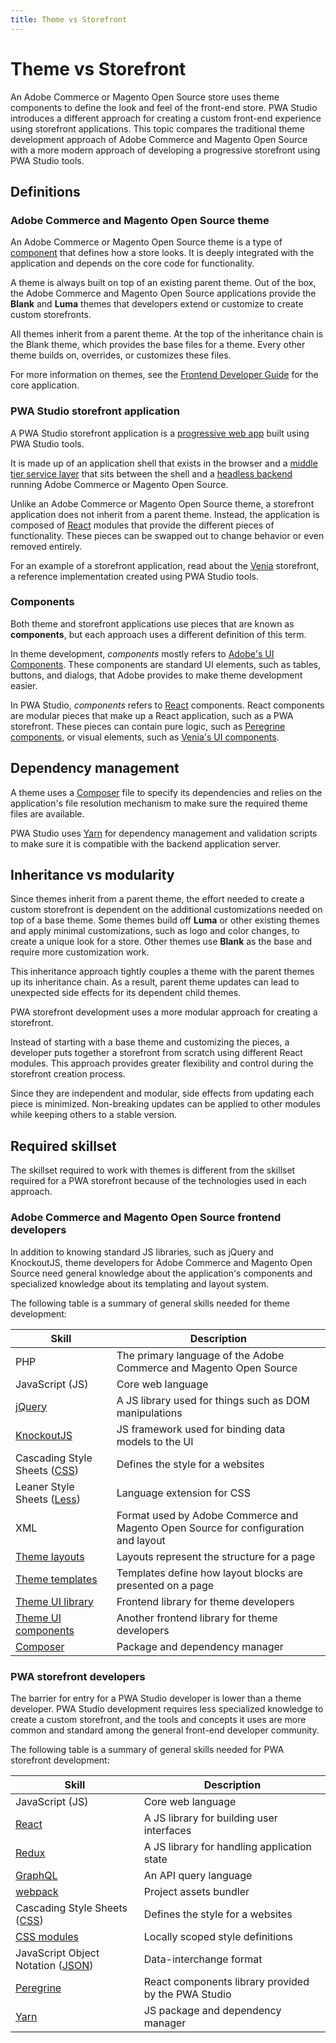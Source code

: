 ```yaml
---
title: Theme vs Storefront
---
```


# Theme vs Storefront

An Adobe Commerce or Magento Open Source store uses theme components to define the look and feel of the front-end store.
PWA Studio introduces a different approach for creating a custom front-end experience using storefront applications.
This topic compares the traditional theme development approach of Adobe Commerce and Magento Open Source with a more modern approach of developing a progressive storefront using PWA Studio tools.

## Definitions

### Adobe Commerce and Magento Open Source theme

An Adobe Commerce or Magento Open Source theme is a type of [component][] that defines how a store looks.
It is deeply integrated with the application and depends on the core code for functionality.

[component]: https://devdocs.magento.com/guides/v2.1/extension-dev-guide/bk-extension-dev-guide.html

A theme is always built on top of an existing parent theme.
Out of the box, the Adobe Commerce and Magento Open Source applications provide the **Blank** and **Luma** themes that developers extend or customize to create custom storefronts.

All themes inherit from a parent theme.
At the top of the inheritance chain is the Blank theme, which provides the base files for a theme.
Every other theme builds on, overrides, or customizes these files.

For more information on themes, see the [Frontend Developer Guide][] for the core application.

[frontend developer guide]: https://devdocs.magento.com/guides/v2.3/frontend-dev-guide/bk-frontend-dev-guide.html

### PWA Studio storefront application

A PWA Studio storefront application is a [progressive web app][] built using PWA Studio tools.

[progressive web app]: /guides/

It is made up of an application shell that exists in the browser and a [middle tier service layer][] that sits between the shell and a [headless backend][] running Adobe Commerce or Magento Open Source.

[middle tier service layer]: /guides/packages/upward/
[headless backend]: https://magento.com/blog/best-practices/future-headless

Unlike an Adobe Commerce or Magento Open Source theme, a storefront application does not inherit from a parent theme.
Instead, the application is composed of [React][] modules that provide the different pieces of functionality.
These pieces can be swapped out to change behavior or even removed entirely.

[react]: https://reactjs.org/

For an example of a storefront application, read about the [Venia][] storefront, a reference implementation created using PWA Studio tools.

[venia]: /guides/packages/venia/

### Components

Both theme and storefront applications use pieces that are known as **components**, but
each approach uses a different definition of this term.

In theme development, _components_ mostly refers to [Adobe's UI Components][].
These components are standard UI elements, such as tables, buttons, and dialogs, that Adobe provides to make theme development easier.

[adobe's ui components]: https://devdocs.magento.com/guides/v2.3/ui_comp_guide/bk-ui_comps.html

In PWA Studio, _components_ refers to [React][] components.
React components are modular pieces that make up a React application, such as a PWA storefront.
These pieces can contain pure logic, such as [Peregrine components][], or visual elements, such as [Venia's UI components][].

[peregrine components]: /guides/packages/peregrine/
[venia's ui components]: /guides/packages/venia/ui-components/

## Dependency management

A theme uses a [Composer][] file to specify its dependencies and relies on the application's file resolution mechanism to make sure the required theme files are available.

[composer]: https://getcomposer.org/doc/00-intro.md

PWA Studio uses [Yarn][] for dependency management and validation scripts to make sure it is compatible with the backend application server.

[yarn]: https://yarnpkg.com/

## Inheritance vs modularity

Since themes inherit from a parent theme, the effort needed to create a custom storefront is dependent on the additional customizations needed on top of a base theme.
Some themes build off **Luma** or other existing themes and apply minimal customizations, such as logo and color changes, to create a unique look for a store.
Other themes use **Blank** as the base and require more customization work.

This inheritance approach tightly couples a theme with the parent themes up its inheritance chain.
As a result, parent theme updates can lead to unexpected side effects for its dependent child themes.

PWA storefront development uses a more modular approach for creating a storefront.

Instead of starting with a base theme and customizing the pieces, a developer puts together a storefront from scratch using different React modules.
This approach provides greater flexibility and control during the storefront creation process.

Since they are independent and modular, side effects from updating each piece is minimized.
Non-breaking updates can be applied to other modules while keeping others to a stable version.

## Required skillset

The skillset required to work with themes is different from the skillset required for a PWA storefront because of the technologies used in each approach.

### Adobe Commerce and Magento Open Source frontend developers

In addition to knowing standard JS libraries, such as jQuery and KnockoutJS, theme developers for Adobe Commerce and Magento Open Source need general knowledge about the application's components and specialized knowledge about its templating and layout system.

The following table is a summary of general skills needed for theme development:

| Skill                                        | Description                                                                        |
| -------------------------------------------- | ---------------------------------------------------------------------------------- |
| PHP                                          | The primary language of the Adobe Commerce and Magento Open Source                 |
| JavaScript (JS)                              | Core web language                                                                  |
| [jQuery][]                                   | A JS library used for things such as DOM manipulations                             |
| [KnockoutJS][]                               | JS framework used for binding data models to the UI                                |
| Cascading Style Sheets ([CSS][])             | Defines the style for a websites                                                   |
| Leaner Style Sheets ([Less][])               | Language extension for CSS                                                         |
| XML                                          | Format used by Adobe Commerce and Magento Open Source for configuration and layout |
| [Theme layouts][]                            | Layouts represent the structure for a page                                         |
| [Theme templates][]                          | Templates define how layout blocks are presented on a page                         |
| [Theme UI library][]                         | Frontend library for theme developers                                              |
| [Theme UI components][adobe's ui components] | Another frontend library for theme developers                                      |
| [Composer][]                                 | Package and dependency manager                                                     |

[jquery]: https://jquery.com/
[knockoutjs]: https://knockoutjs.com/
[css]: https://devdocs.magento.com/guides/v2.3/frontend-dev-guide/css-topics/css-overview.html
[less]: http://lesscss.org/
[theme layouts]: https://devdocs.magento.com/guides/v2.3/frontend-dev-guide/layouts/layout-overview.html
[theme templates]: https://devdocs.magento.com/guides/v2.3/frontend-dev-guide/templates/template-overview.html
[theme ui library]: https://magento-devdocs.github.io/magento2-ui-library/

### PWA storefront developers

The barrier for entry for a PWA Studio developer is lower than a theme developer.
PWA Studio development requires less specialized knowledge to create a custom storefront, and
the tools and concepts it uses are more common and standard among the general front-end developer community.

The following table is a summary of general skills needed for PWA storefront development:

| Skill                                 | Description                                         |
| ------------------------------------- | --------------------------------------------------- |
| JavaScript (JS)                       | Core web language                                   |
| [React][]                             | A JS library for building user interfaces           |
| [Redux][]                             | A JS library for handling application state         |
| [GraphQL][]                           | An API query language                               |
| [webpack][]                           | Project assets bundler                              |
| Cascading Style Sheets ([CSS][])      | Defines the style for a websites                    |
| [CSS modules][]                       | Locally scoped style definitions                    |
| JavaScript Object Notation ([JSON][]) | Data-interchange format                             |
| [Peregrine][]                         | React components library provided by the PWA Studio |
| [Yarn][]                              | JS package and dependency manager                   |

[graphql]: /guides/general-concepts/graphql/
[css modules]: /guides/general-concepts/css-modules/
[peregrine]: /guides/packages/peregrine/
[redux]: https://redux.js.org/
[json]: https://www.json.org/
[webpack]: https://webpack.js.org/
